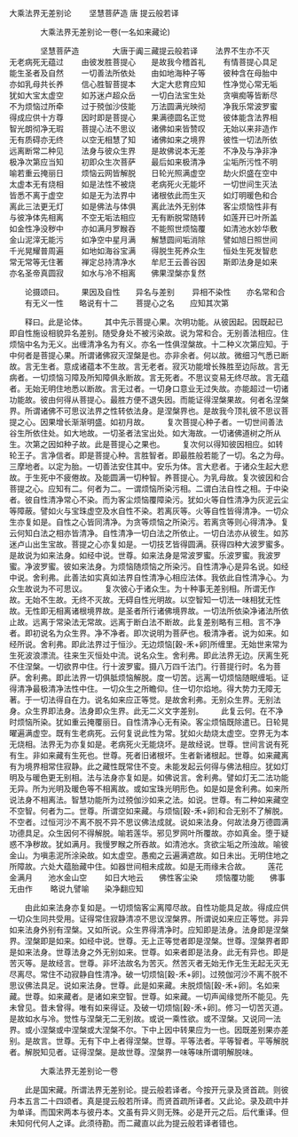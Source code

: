   大乘法界无差别论
　　坚慧菩萨造  唐 提云般若译




　　　　大乘法界无差别论一卷(一名如来藏论)

　　　　坚慧菩萨造
　　　　大唐于阗三藏提云般若译
　　法界不生亦不灭　　无老病死无蕴过
　　由彼发胜菩提心　　是故我今稽首礼
　　有情菩提心具足　　能生圣者及自然
　　一切善法所依处　　由如地海种子等
　　彼种含在母胎中　　亦如乳母共长养
　　信心胜智菩提本　　大定大悲育应知
　　性净觉心常无垢　　犹如大宝太虚空
　　如苏迷卢超众岳　　一切白法宝生处
　　贪嗔痴等皆断尽　　不为烦恼过所牵
　　过于殑伽沙伎能　　万法圆满光映彻
　　净我乐常波罗蜜　　得成应供十方尊
　　因时即是菩提心　　果满德圆名正觉
　　彼体能含法界相　　智光朗彻净无瑕
　　菩提心法不思议　　诸佛如来皆赞叹
　　无始以来非造作　　无有质碍亦无终
　　以空无相慧了知　　诸佛如来之境界
　　彼性一切法所依　　远离断常二种见
　　法身与彼众生界　　是故佛说本无差
　　不净及与净非净　　极净次第应当知
　　初即众生次菩萨　　最后如来极清净
　　尘垢所污性不明　　喻若重云掩丽日
　　烦恼云网皆解脱　　日轮光照满虚空
　　劫火炽盛在空中　　太虚本无有烧相
　　如是法性不被烧　　老病死火无能坏
　　一切世间生灭法　　皆悉不离于虚空
　　如是无为法界中　　诸根依此而生灭
　　如灯明暖色和合　　离此三法更无灯
　　如是佛法与体俱　　离此法外无别体
　　客尘烦恼性非有　　与彼净体先相离
　　不空无垢法相应　　无有断脱常随转
　　如莲开已叶所盖　　如金性净没秽中
　　亦如满月罗睺吞　　不能照世烦恼覆
　　如清池水妙华敷　　金山泥滓无能污
　　如净空中星月满　　解慧圆间垢消除
　　譬如旭日照世间　　千光晃耀普周遍
　　如地如海谷宝满　　得脱生死养众生
　　恒处生死发智悲　　常无常等无住著
　　禅定总持清净水　　牟尼王云善谷因
　　斯即法身是如来　　亦名圣帝真圆寂
　　如水与冷不相离　　佛果涅槃亦复然

　　论摄颂曰。
　　果因及自性　　异名与差别
　　异相不染性　　亦名常和合
　　有无义一性　　略说有十二
　　菩提心之名　　应知其次第

　　释曰。此是论体。
　　其中先示菩提心果。次明功能。从彼因起。因既起已即自性施设相貌异名差别。随受身处不被污染故。说为常和合。无别善法相应。住烦恼中名为无义。出缠清净名为有义。亦名一性俱涅槃故。十二种义次第应知。于中何者是菩提心果。所谓诸佛寂灭涅槃是也。亦非余者。何以故。微细习气悉已断故。言无生者。意成诸蕴本不生故。言无老者。寂灭功能增长殊胜至边际故。言无病者。一切烦恼习障及所知障俱永断故。言无死者。不思议变易无终尽故。言无蕴者。无始无明住地悉以断故。言无过者。一切身口意业无过失故。亦能超过一切诸功能故。彼由何得从菩提心。最胜方便不退失因。而能证得涅槃果故。何者名涅槃界。所谓诸佛不可思议法界之性转依法身。是涅槃界也。是故我今顶礼彼不思议菩提之心。因果增长渐渐明盛。如初月故。
　　复次菩提心种子者。一切世间善法谷生所依住处。如大地故。一切圣者法宝出处。如大海故。一切诸佛道树之所从生。次第之因如种子故。此是菩提心之果也。
　　复次何以得知彼因相应。如转轮王子。言净信者。即是菩提心种。言胜智者。即最胜般若能了一切。名之为母。三摩地者。以定为胎。一切善法安住其中。安乐为体。言大悲者。于诸众生起大悲故。于生死中不疲倦故。及能圆满一切种智。养菩提心。为乳母故。复次彼因和合菩提之心。应知有二。何者为二。一谓烦恼所染污相。二谓白法自性之相。于中染者。彼自性清净常心不染。而为客尘烦恼覆障染污。犹如火等自性清净为灰泥云尘等障蔽。譬如火与宝珠虚空及水自性不染。若离灰等。火等自性皆得清净。一切众生亦复如是。自性之心皆同清净。为贪等烦恼之所染污。若离贪等则心得清净。复云何知白法之相亦皆清净。自性清净一切白法之所依止。一切白法亦从彼生。如苏迷卢山出生宝故。菩提之心亦复如是。一切技艺皆得圆满。获得四种大波罗蜜多。是故说为如来法身。如经中说。世尊。如来法身是常波罗蜜。乐波罗蜜。我波罗蜜。净波罗蜜。彼如来法身。为烦恼随烦恼之所染污。自性清净心是异名说。如经中说。舍利弗。此善法如实真如法界自性清净心相应法体。我依此自性清净心。为众生故说为不可思议。
　　复次彼心于诸众生。为十种事无差别相。所谓无作故。无始不生故。无终不灭故。无碍自性光明故。以空智知一切法一味相犹无性故。无性即无相离诸根境界故。是圣者所行诸佛境界故。一切法所依染净诸法所依止故。远离于常染法无常故。远离于断白法不断故。此复差别略有三相。言不净者。即初说名为众生界。净不净者。即次说明为菩萨也。极清净者。说为如来。如经所说。舍利弗。即此法界过于恒沙。无边烦恼[穀-禾+卵]所缠里。无始世来常为生死波浪漂流。往来生灭恒处中流。说名众生。舍利弗。即此法界无边。厌离生死不住涅槃。一切欲界中住。行十波罗蜜。摄八万四千法门。行菩提行时。名为菩萨。舍利弗。即此法界一切俱胝烦恼解脱。度一切苦。远离一切烦恼随眠缠垢。证得清净最极清净法性中住。一切众生之所瞻仰。住一切尔焰地。得大势力无障无著。于一切法得自在力。说名如来应正等觉。是故舍利弗。无别众生界。无别法身。众生界即法身。法身即众生界。此无二义文字差别。
　　此复云何。在不净时烦恼所染。犹如重云掩覆丽日。自性清净心无有染。客尘烦恼既除遣已。日轮晃曜遍满虚空。既有生老病死。云何复说此性为常。犹如火劫烧太虚空。空界无为本无烧相。法界无为亦复如是。老病死火无能烧坏。是故经说。世尊。世间言说有死有生。非如来藏有生死也。世尊。死者旧诸根坏。生者新诸根起。世尊。如来藏离有为境界相常住寂静。此之藏性既常住不变。未能发起云何得与佛法相应。犹如灯明及与暖色更无别相。法与法身亦复如是。如佛说言。舍利弗。譬如灯无二法功能无异。所为光明及暖色等不相离故。或如宝珠光明形色。如是如是舍利弗。如来所说法身不相离法。智慧功能所为过殑伽沙如来之法。如说。世尊。有二种如来藏空不空智。何者为二。世尊。所谓空如来藏。与烦恼[穀-禾+卵]和合无别不了解脱。不空者。过恒河沙不离不脱不异不思议佛法成就。说如来法身。何故法身万德圆满功德具足。众生因何不得解脱。喻若莲华。邪见罗网叶所覆故。亦如真金。堕于疑惑不净秽故。犹如满月。我慢罗睺之所吞故。如清池水。贪欲尘垢之所浊故。喻彼金山。为嗔恚泥所涂染故。如太虚空。愚痴之云遍满遮故。如日未出。无明住地之所障故。六处大蕴胎藏中住。如器世间相未成故。如是无雨缘未合故。
　　莲花金满月　　池水金山空
　　如日大地云　　佛性客尘染
　　烦恼覆功能　　佛事无由作
　　略说九譬喻　　染净翻应知

　　由此如来法身亦复如是。一切烦恼客尘离障尽故。自性功能具足故。得成应供一切众生同共受用。证得常住寂静清凉不思议涅槃界。所谓说如来应正等觉。非异如来法身外别有涅槃。又如所说。众生界得清净时。应知即是法身。法身即是涅槃界。涅槃即是如来。如经中说。世尊。无上正等觉者即是涅槃。世尊。涅槃界者即是如来法身。世尊法身之外无别如来。世尊。如来者即是法身。此无有异也。即是苦灭等。是故经言。世尊。非坏法故名为苦灭。然苦灭者无始无作无生无起无灭无尽离尽。常住不动寂静自性清净。破一切烦恼[穀-禾+卵]。过殑伽河沙不离不脱不思议佛法具足。说如来法身。世尊。此是如来藏。未脱烦恼[穀-禾+卵]。名如来藏。世尊。如来藏者。是诸如来空智。世尊。如来藏。一切声闻缘觉所不能见。先未曾见。昔未曾得。唯有如来得证。及破一切烦恼[穀-禾+卵]。修习一切苦灭道。是故如水与冷。觉性与涅槃无二无别故。或说一乘性欲。或不涅槃。又说同一法界。或小涅槃或中涅槃或大涅槃不尔。下中上因中转果应为一也。因既差别果亦差别。是故言。世尊。无有下中上者得涅槃。世尊。平等法者。平等智者。平等解脱者。解脱知见者。证得涅槃。是故世尊。涅槃界一味等味所谓明解脱味。

　　　　大乘法界无差别论一卷

　　此是国宋藏。所谓法界无差别论。提云般若译者。今按开元录及贤首疏。则彼丹本五言二十四颂者。真是提云般若所译。而贤首疏所译者。又此论。录及疏中并为单译。而国宋两本与彼丹本。文虽有异义则无殊。必是开元之后。后代重译。但未知何代何人之译。此须待勘。而二藏直以此为提云般若译者错也。

